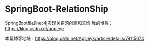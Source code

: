 # SpringBoot-RelationShip
SpringBoot集成neo4j实现关系网创建和查询
我的博客：https://blog.csdn.net/appleyk

本篇博客地址：https://blog.csdn.net/Appleyk/article/details/79115074
